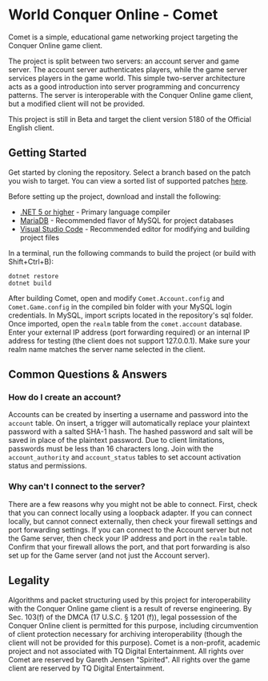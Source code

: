 # World Conquer Online - Comet

Comet is a simple, educational game networking project targeting the Conquer Online game client.

The project is split between two servers: an account server and game server. The account server authenticates players, while the game server services players in the game world. This simple two-server architecture acts as a good introduction into server programming and concurrency patterns. The server is interoperable with the Conquer Online game client, but a modified client will not be provided.

This project is still in Beta and target the client version 5180 of the Official English client.

## Getting Started

Get started by cloning the repository. Select a branch based on the patch you wish to target. You can view a sorted list of supported patches [here](https://gitlab.com/spirited/comet/-/branches/all?sort=name_asc).

Before setting up the project, download and install the following:

* [.NET 5 or higher](https://dotnet.microsoft.com/download) - Primary language compiler
* [MariaDB](https://mariadb.org/) - Recommended flavor of MySQL for project databases 
* [Visual Studio Code](https://code.visualstudio.com/) - Recommended editor for modifying and building project files

In a terminal, run the following commands to build the project (or build with Shift+Ctrl+B):

```
dotnet restore
dotnet build
```

After building Comet, open and modify `Comet.Account.config` and `Comet.Game.config` in the compiled bin folder with your MySQL login credentials. In MySQL, import scripts located in the repository's sql folder. Once imported, open the `realm` table from the `comet.account` database. Enter your external IP address (port forwarding required) or an internal IP address for testing (the client does not support 127.0.0.1). Make sure your realm name matches the server name selected in the client.

## Common Questions & Answers

### How do I create an account?

Accounts can be created by inserting a username and password into the `account` table. On insert, a trigger will automatically replace your plaintext password with a salted SHA-1 hash. The hashed password and salt will be saved in place of the plaintext password. Due to client limitations, passwords must be less than 16 characters long. Join with the `account_authority` and `account_status` tables to set account activation status and permissions.


### Why can't I connect to the server?

There are a few reasons why you might not be able to connect. First, check that you can connect locally using a loopback adapter. If you can connect locally, but cannot connect externally, then check your firewall settings and port forwarding settings. If you can connect to the Account server but not the Game server, then check your IP address and port in the `realm` table. Confirm that your firewall allows the port, and that port forwarding is also set up for the Game server (and not just the Account server).

## Legality

Algorithms and packet structuring used by this project for interoperability with the Conquer Online game client is a result of reverse engineering. By Sec. 103(f) of the DMCA (17 U.S.C. § 1201 (f)), legal possession of the Conquer Online client is permitted for this purpose, including circumvention of client protection necessary for archiving interoperability (though the client will not be provided for this purpose). Comet is a non-profit, academic project and not associated with TQ Digital Entertainment. All rights over Comet are reserved by Gareth Jensen "Spirited". All rights over the game client are reserved by TQ Digital Entertainment.
